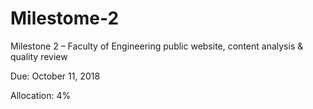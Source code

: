 # Milestome-2

Milestone 2 – Faculty of Engineering public website, content analysis & quality review

Due: October 11, 2018

Allocation: 4% 
